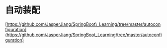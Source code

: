 # 自动装配

[https://github.com/JasperJiang/SpringBoot\_Learning/tree/master/autoconfiguration](https://github.com/JasperJiang/SpringBoot_Learning/tree/master/autoconfiguration)

